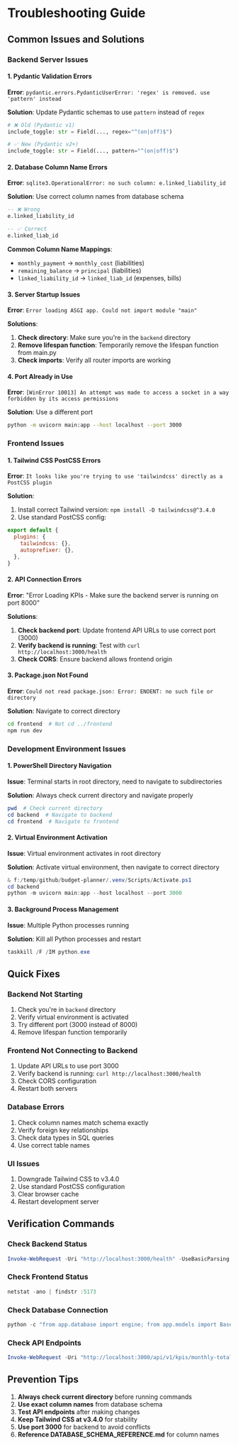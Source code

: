 # Troubleshooting Guide

## Common Issues and Solutions

### Backend Server Issues

#### 1. Pydantic Validation Errors
**Error**: `pydantic.errors.PydanticUserError: 'regex' is removed. use 'pattern' instead`

**Solution**: Update Pydantic schemas to use `pattern` instead of `regex`
```python
# ❌ Old (Pydantic v1)
include_toggle: str = Field(..., regex="^(on|off)$")

# ✅ New (Pydantic v2+)
include_toggle: str = Field(..., pattern="^(on|off)$")
```

#### 2. Database Column Name Errors
**Error**: `sqlite3.OperationalError: no such column: e.linked_liability_id`

**Solution**: Use correct column names from database schema
```sql
-- ❌ Wrong
e.linked_liability_id

-- ✅ Correct
e.linked_liab_id
```

**Common Column Name Mappings**:
- `monthly_payment` → `monthly_cost` (liabilities)
- `remaining_balance` → `principal` (liabilities)
- `linked_liability_id` → `linked_liab_id` (expenses, bills)

#### 3. Server Startup Issues
**Error**: `Error loading ASGI app. Could not import module "main"`

**Solutions**:
1. **Check directory**: Make sure you're in the `backend` directory
2. **Remove lifespan function**: Temporarily remove the lifespan function from main.py
3. **Check imports**: Verify all router imports are working

#### 4. Port Already in Use
**Error**: `[WinError 10013] An attempt was made to access a socket in a way forbidden by its access permissions`

**Solution**: Use a different port
```bash
python -m uvicorn main:app --host localhost --port 3000
```

### Frontend Issues

#### 1. Tailwind CSS PostCSS Errors
**Error**: `It looks like you're trying to use 'tailwindcss' directly as a PostCSS plugin`

**Solution**: 
1. Install correct Tailwind version: `npm install -D tailwindcss@^3.4.0`
2. Use standard PostCSS config:
```javascript
export default {
  plugins: {
    tailwindcss: {},
    autoprefixer: {},
  },
}
```

#### 2. API Connection Errors
**Error**: "Error Loading KPIs - Make sure the backend server is running on port 8000"

**Solutions**:
1. **Check backend port**: Update frontend API URLs to use correct port (3000)
2. **Verify backend is running**: Test with `curl http://localhost:3000/health`
3. **Check CORS**: Ensure backend allows frontend origin

#### 3. Package.json Not Found
**Error**: `Could not read package.json: Error: ENOENT: no such file or directory`

**Solution**: Navigate to correct directory
```bash
cd frontend  # Not cd ../frontend
npm run dev
```

### Development Environment Issues

#### 1. PowerShell Directory Navigation
**Issue**: Terminal starts in root directory, need to navigate to subdirectories

**Solution**: Always check current directory and navigate properly
```powershell
pwd  # Check current directory
cd backend  # Navigate to backend
cd frontend  # Navigate to frontend
```

#### 2. Virtual Environment Activation
**Issue**: Virtual environment activates in root directory

**Solution**: Activate virtual environment, then navigate to correct directory
```powershell
& f:/temp/github/budget-planner/.venv/Scripts/Activate.ps1
cd backend
python -m uvicorn main:app --host localhost --port 3000
```

#### 3. Background Process Management
**Issue**: Multiple Python processes running

**Solution**: Kill all Python processes and restart
```powershell
taskkill /F /IM python.exe
```

## Quick Fixes

### Backend Not Starting
1. Check you're in `backend` directory
2. Verify virtual environment is activated
3. Try different port (3000 instead of 8000)
4. Remove lifespan function temporarily

### Frontend Not Connecting to Backend
1. Update API URLs to use port 3000
2. Verify backend is running: `curl http://localhost:3000/health`
3. Check CORS configuration
4. Restart both servers

### Database Errors
1. Check column names match schema exactly
2. Verify foreign key relationships
3. Check data types in SQL queries
4. Use correct table names

### UI Issues
1. Downgrade Tailwind CSS to v3.4.0
2. Use standard PostCSS configuration
3. Clear browser cache
4. Restart development server

## Verification Commands

### Check Backend Status
```powershell
Invoke-WebRequest -Uri "http://localhost:3000/health" -UseBasicParsing
```

### Check Frontend Status
```powershell
netstat -ano | findstr :5173
```

### Check Database Connection
```powershell
python -c "from app.database import engine; from app.models import Base; Base.metadata.create_all(bind=engine); print('Database OK')"
```

### Check API Endpoints
```powershell
Invoke-WebRequest -Uri "http://localhost:3000/api/v1/kpis/monthly-totals?planner_id=550e8400-e29b-41d4-a716-446655440000&scenario=ALL" -UseBasicParsing
```

## Prevention Tips

1. **Always check current directory** before running commands
2. **Use exact column names** from database schema
3. **Test API endpoints** after making changes
4. **Keep Tailwind CSS at v3.4.0** for stability
5. **Use port 3000** for backend to avoid conflicts
6. **Reference DATABASE_SCHEMA_REFERENCE.md** for column names
